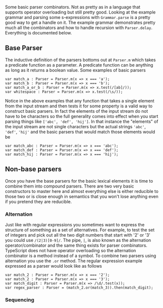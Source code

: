 Some basic parser combinators. Not as pretty as in a language that supports operator overloading but still pretty good. Looking at the example grammar and parsing some s-expressions with `Grammar.parse` is a pretty good way to get a handle on it. The example grammar demonstrates pretty much all the combinators and how to handle recursion with `Parser.delay`. Everything is documented below.

## Base Parser
The inductive definition of the parsers bottoms out at `Parser.m` which takes a predicate function as a parameter. A predicate function can be anything as long as it returns a boolean value. Some examples of basic parsers

```
var match_a : Parser = Parser.m(x => x === 'a');
var match_b : Parser = Parser.m(x => x === 'b');
var match_a_or_b : Parser = Parser.m(x => x.test(/[ab]/));
var whitespace : Parser = Parser.m(x => x.test(/\s/));
```

Notice in the above examples that any function that takes a single element from the input stream and then tests it for some property is a valid way to construct basic parsers. In fact the elements of the input stream do not have to be characters so the full generality comes into effect when you start parsing things like `['abc', 'def', 'hij']`. In that instance the "elements" of the input stream are not single characters but the actual strings `'abc'`, `'def'`, `'hij'` and the basic parsers that would match those elements would be

```
var match_abc : Parser = Parser.m(x => x === 'abc');
var match_def : Parser = Parser.m(x => x === 'def');
var match_hij : Parser = Parser.m(x => x === 'hij');
```

## Non-base parsers
Once you have the base parsers for the basic lexical elements it is time to combine them into compound parsers. There are two very basic constructors to master here and almost everything else is either reducible to those two or is close enough in semantics that you won't lose anything even if you pretend they are reducible.

### Alternation
Just like with regular expressions you sometimes want to express the structure of something as a set of alternatives. For example, to test the set of integers and pick out all the two digit numbers that start with '2' or '3' you could use `/(2|3)[0-9]/`. The pipe, `|`, is also known as the alternation operator/combinator and the same thing exists for parser combinators. TypeScript does not have operator overloading so the alternation combinator is a method instead of a symbol. To combine two parsers using alternation you use the `.or` method. The regular expression example expressed as a parser would look like as follows

```
var match_2 : Parser = Parser.m(x => x === '2');
var match_2 : Parser = Parser.m(x => x === '3');
var match_digit : Parser = Parser.m(x => /\d/.test(x));
var regex_parser : Parser = (match_2.or(match_3)).then(match_digit);
```

### Sequencing
